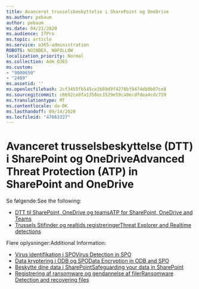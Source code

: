 ```yaml
---
title: Avanceret trusselsbeskyttelse i SharePoint og OneDrive
ms.author: pebaum
author: pebaum
ms.date: 04/21/2020
ms.audience: ITPro
ms.topic: article
ms.service: o365-administration
ROBOTS: NOINDEX, NOFOLLOW
localization_priority: Normal
ms.collection: Adm_O365
ms.custom:
- "9000650"
- "2489"
ms.assetid: ''
ms.openlocfilehash: 2cf3455fb545ce2b89d9f4278bf9474db0b07ce8
ms.sourcegitcommit: c6692ce0fa1358ec3529e59ca0ecdfdea4cdc759
ms.translationtype: MT
ms.contentlocale: da-DK
ms.lasthandoff: 09/14/2020
ms.locfileid: "47663327"
---
```

# <a name="advanced-threat-protection-atp-in-sharepoint-and-onedrive"></a><span data-ttu-id="7eca0-102">Avanceret trusselsbeskyttelse (DTT) i SharePoint og OneDrive</span><span class="sxs-lookup"><span data-stu-id="7eca0-102">Advanced Threat Protection (ATP) in SharePoint and OneDrive</span></span>

<span data-ttu-id="7eca0-103">Se følgende:</span><span class="sxs-lookup"><span data-stu-id="7eca0-103">See the following:</span></span>
- [<span data-ttu-id="7eca0-104">DTT til SharePoint, OneDrive og teams</span><span class="sxs-lookup"><span data-stu-id="7eca0-104">ATP for SharePoint, OneDrive and Teams</span></span>](https://docs.microsoft.com/microsoft-365/security/office-365-security/atp-for-spo-odb-and-teams)
- [<span data-ttu-id="7eca0-105">Trussels Stifinder og realtids registreringer</span><span class="sxs-lookup"><span data-stu-id="7eca0-105">Threat Explorer and Realtime detections</span></span>](https://docs.microsoft.com/microsoft-365/security/office-365-security/threat-explorer-views)


<span data-ttu-id="7eca0-106">Flere oplysninger:</span><span class="sxs-lookup"><span data-stu-id="7eca0-106">Additional Information:</span></span>

- [<span data-ttu-id="7eca0-107">Virus identifikation i SPO</span><span class="sxs-lookup"><span data-stu-id="7eca0-107">Virus Detection in SPO</span></span>](https://docs.microsoft.com/microsoft-365/security/office-365-security/virus-detection-in-spo)</br>
- [<span data-ttu-id="7eca0-108">Data kryptering i ODB og SPO</span><span class="sxs-lookup"><span data-stu-id="7eca0-108">Data Encryption in ODB and SPO</span></span>](https://docs.microsoft.com/microsoft-365/compliance/data-encryption-in-odb-and-spo)</br>
- [<span data-ttu-id="7eca0-109">Beskytte dine data i SharePoint</span><span class="sxs-lookup"><span data-stu-id="7eca0-109">Safeguarding your data in SharePoint</span></span>](https://docs.microsoft.com/sharepoint/safeguarding-your-data)</br>
- [<span data-ttu-id="7eca0-110">Registrering af ransomware og gendannelse af filer</span><span class="sxs-lookup"><span data-stu-id="7eca0-110">Ransomware Detection and recovering files</span></span>](https://support.office.com/article/Ransomware-detection-and-recovering-your-files-0d90ec50-6bfd-40f4-acc7-b8c12c73637f)